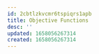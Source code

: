 ```yaml
---
id: 2cbtlzkvcmr6tspiqrs1apb
title: Objective Functions
desc: ''
updated: 1658056267314
created: 1658056267314
---
```

